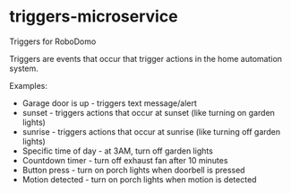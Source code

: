 # triggers-microservice
Triggers for RoboDomo

Triggers are events that occur that trigger actions in the home automation system.

Examples:

* Garage door is up - triggers text message/alert
* sunset - triggers actions that occur at sunset (like turning on garden lights)
* sunrise - triggers actions that occur at sunrise (like turning off garden lights)
* Specific time of day - at 3AM, turn off garden lights
* Countdown timer - turn off exhaust fan after 10 minutes
* Button press - turn on porch lights when doorbell is pressed
* Motion detected - turn on porch lights when motion is detected


